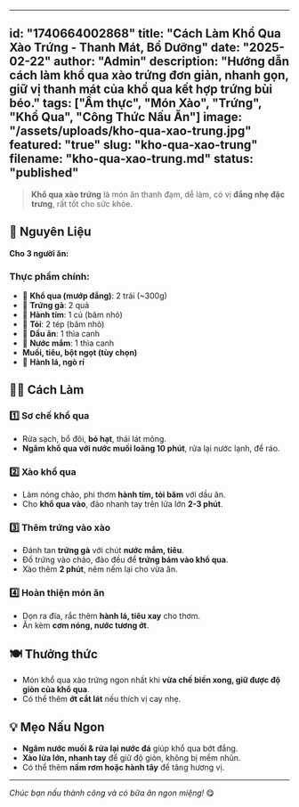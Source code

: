 
---
id: "1740664002868"
title: "Cách Làm Khổ Qua Xào Trứng - Thanh Mát, Bổ Dưỡng"
date: "2025-02-22"
author: "Admin"
description: "Hướng dẫn cách làm khổ qua xào trứng đơn giản, nhanh gọn, giữ vị thanh mát của khổ qua kết hợp trứng bùi béo."
tags: ["Ẩm thực", "Món Xào", "Trứng", "Khổ Qua", "Công Thức Nấu Ăn"]
image: "/assets/uploads/kho-qua-xao-trung.jpg"
featured: "true"
slug: "kho-qua-xao-trung"
filename: "kho-qua-xao-trung.md"
status: "published"
---
> **Khổ qua xào trứng** là món ăn thanh đạm, dễ làm, có vị **đắng nhẹ đặc trưng**, rất tốt cho sức khỏe.

## 🛒 Nguyên Liệu  

**Cho 3 người ăn:**  

### Thực phẩm chính:  
- 🥒 **Khổ qua (mướp đắng)**: 2 trái (~300g)  
- 🥚 **Trứng gà**: 2 quả  
- 🧅 **Hành tím**: 1 củ (băm nhỏ)  
- 🧄 **Tỏi**: 2 tép (băm nhỏ)  
- 🥄 **Dầu ăn**: 1 thìa canh  
- 🥄 **Nước mắm**: 1 thìa canh  
- **Muối, tiêu, bột ngọt (tùy chọn)**  
- 🌿 **Hành lá, ngò rí**  

## 👩‍🍳 Cách Làm  

### 1️⃣ Sơ chế khổ qua  
- Rửa sạch, bổ đôi, **bỏ hạt**, thái lát mỏng.  
- **Ngâm khổ qua với nước muối loãng 10 phút**, rửa lại nước lạnh, để ráo.  

### 2️⃣ Xào khổ qua  
- Làm nóng chảo, phi thơm **hành tím, tỏi băm** với dầu ăn.  
- Cho **khổ qua vào**, đảo nhanh tay trên lửa lớn **2-3 phút**.  

### 3️⃣ Thêm trứng vào xào  
- Đánh tan **trứng gà** với chút **nước mắm, tiêu**.  
- Đổ trứng vào chảo, đảo đều để **trứng bám vào khổ qua**.  
- Xào thêm **2 phút**, nêm nếm lại cho vừa ăn.  

### 4️⃣ Hoàn thiện món ăn  
- Dọn ra đĩa, rắc thêm **hành lá, tiêu xay** cho thơm.  
- Ăn kèm **cơm nóng, nước tương ớt**.  

## 🍽️ Thưởng thức  

- Món khổ qua xào trứng ngon nhất khi **vừa chế biến xong, giữ được độ giòn của khổ qua**.  
- Có thể thêm **ớt cắt lát** nếu thích vị cay nhẹ.  

## 💡 Mẹo Nấu Ngon  

- **Ngâm nước muối & rửa lại nước đá** giúp khổ qua bớt đắng.  
- **Xào lửa lớn, nhanh tay** để giữ độ giòn, không bị mềm nhũn.  
- Có thể thêm **nấm rơm hoặc hành tây** để tăng hương vị.  

---

*Chúc bạn nấu thành công và có bữa ăn ngon miệng!* 😋